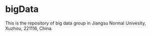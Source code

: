 # bigData
This is the repository of big data group in Jiangsu Normal Univesity, Xuzhou, 221116, China.
